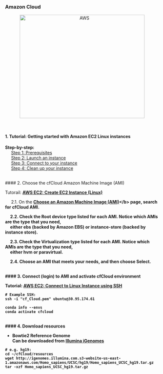 ### Amazon Cloud

<p align="center">
  <img src="https://docs.aws.amazon.com/AWSEC2/latest/UserGuide/images/overview_getting_started.png" width="409" height="338" title="AWS">
</p>
 


#### 1. Tutorial: Getting started with Amazon EC2 Linux instances

<b>Step-by-step:</b><br />
&nbsp;&nbsp;&nbsp;&nbsp; [Step 1: Prerequisites](https://docs.aws.amazon.com/AWSEC2/latest/UserGuide/get-set-up-for-amazon-ec2.html)<br />
&nbsp;&nbsp;&nbsp;&nbsp; [Step 2: Launch an instance](https://docs.aws.amazon.com/AWSEC2/latest/UserGuide/launching-instance.html)<br />
&nbsp;&nbsp;&nbsp;&nbsp; [Step 3: Connect to your instance](https://docs.aws.amazon.com/AWSEC2/latest/UserGuide/AccessingInstances.html)<br />
&nbsp;&nbsp;&nbsp;&nbsp; [Step 4: Clean up your instance](https://docs.aws.amazon.com/AWSEC2/latest/UserGuide/EC2_GetStarted.html#ec2-clean-up-your-instance)<br />

<br />
#### 2. Choose the cfCloud Amazon Machine Image (AMI)

Tutorail: <b>[AWS EC2: Create EC2 Instance (Linux)](https://medium.com/@GalarnykMichael/aws-ec2-part-1-creating-ec2-instance-9d7f8368f78a)</b><br />

&nbsp;&nbsp;&nbsp;&nbsp; 2.1. On the <b>[Choose an Amazon Machine Image (AMI)](https://console.aws.amazon.com/ec2/v2/home?#LaunchInstanceWizard:)</b> page, search for <b>cfCloud</b> AMI.<br />

&nbsp;&nbsp;&nbsp;&nbsp; 2.2. Check the Root device type listed for each AMI. Notice which AMIs are the type that you need, <br />&nbsp;&nbsp;&nbsp;&nbsp; either ebs (backed by Amazon EBS) or instance-store (backed by instance store). <br />

&nbsp;&nbsp;&nbsp;&nbsp; 2.3. Check the Virtualization type listed for each AMI. Notice which AMIs are the type that you need,<br /> &nbsp;&nbsp;&nbsp;&nbsp; either hvm or paravirtual.  <br />

&nbsp;&nbsp;&nbsp;&nbsp; 2.4. Choose an AMI that meets your needs, and then choose Select.<br />

<br />
#### 3. Connect (login) to AMI and activate cfCloud environment

Tutorial: [AWS EC2: Connect to Linux Instance using SSH](https://medium.com/@GalarnykMichael/aws-ec2-part-2-ssh-into-ec2-instance-c7879d47b6b2)

```
# Example SSH:
ssh -i "cf_Cloud.pem" ubuntu@30.95.174.61
```
```
conda info --envs
conda activate cfcloud
```

<br />
#### 4. Download resources

- Bowtie2 Reference Genome <br />
Can be downloaded from [Illumina iGenomes](https://support.illumina.com/sequencing/sequencing_software/igenome.html)

```
# e.g. hg19:
cd ~/cfCloud/resources
wget http://igenomes.illumina.com.s3-website-us-east-1.amazonaws.com/Homo_sapiens/UCSC/hg19/Homo_sapiens_UCSC_hg19.tar.gz
tar -xzf Homo_sapiens_UCSC_hg19.tar.gz
```

<br />

